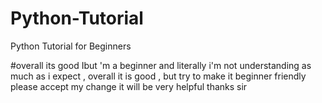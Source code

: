 # Python-Tutorial
Python Tutorial for Beginners 


#overall its good
Ibut 'm a beginner and literally i'm not understanding as much as i expect , overall it is good , but try to make it beginner friendly
please accept my change it will be very helpful
thanks sir
